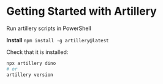 # Getting Started with Artillery

Run artillery scripts in PowerShell

**Install**
`npm install -g artillery@latest`

Check that it is installed:
```sh
npx artillery dino
# or
artillery version
```